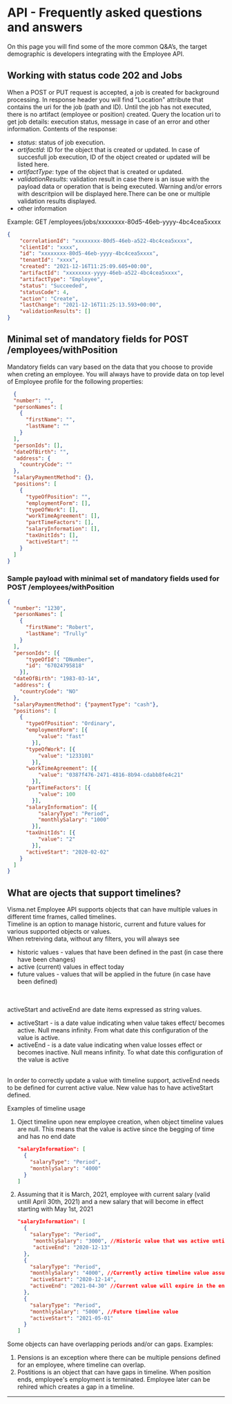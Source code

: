 # API - Frequently asked questions and answers

On this page you will find some of the more common Q&A’s, the target demographic is developers integrating with the Employee API.

## Working with status code 202 and Jobs
When a POST or PUT request is accepted, a job is created for background processing. In response header you will find "Location" attribute that contains the uri for the job (path and ID). Until the job has not executed, there is no artifact (employee or position) created.
Query the location uri to get job details: execution status, message in case of an error and other information.
Contents of the response:
- *status*: status of job execution.
- *artifactId*: ID for the object that is created or updated. In case of succesfull job execution, ID of the object created or updated will be listed here. 
- *artifactType*: type of the object that is created or updated.
- *validationResults*: validation result in case there is an issue with the payload data or operation that is being executed. Warning and/or errors with descritpion will be displayed here.There can be one or multiple validation results displayed. 
- other information 

Example: GET /employees/jobs/xxxxxxxx-80d5-46eb-yyyy-4bc4cea5xxxx
```json
{
    "correlationId": "xxxxxxxx-80d5-46eb-a522-4bc4cea5xxxx",
    "clientId": "xxxx",
    "id": "xxxxxxxx-80d5-46eb-yyyy-4bc4cea5xxxx",
    "tenantId": "xxxx",
    "created": "2021-12-16T11:25:09.605+00:00",
    "artifactId": "xxxxxxxx-yyyy-46eb-a522-4bc4cea5xxxx",
    "artifactType": "Employee",
    "status": "Succeeded",
    "statusCode": 4,
    "action": "Create",
    "lastChange": "2021-12-16T11:25:13.593+00:00",
    "validationResults": []
}
```

## Minimal set of mandatory fields for POST /employees/withPosition
Mandatory fields can vary based on the data that you choose to provide when creting an employee. 
You will always have to provide data on top level of Employee profile for the following properties:
```json
  {
  "number": "",
  "personNames": [
    {
      "firstName": "",
      "lastName": ""
    }
  ],
  "personIds": [],
  "dateOfBirth": "",
  "address": {
    "countryCode": ""
  },
  "salaryPaymentMethod": {},
  "positions": [
    {
      "typeOfPosition": "",
      "employmentForm": [],
      "typeOfWork": [],
      "workTimeAgreement": [],
      "partTimeFactors": [],
      "salaryInformation": [],
      "taxUnitIds": [],
      "activeStart": ""
    }
  ]
}
  ```

### Sample payload with minimal set of mandatory fields used for POST /employees/withPosition
```json
{
  "number": "1230",
  "personNames": [
    {
      "firstName": "Robert",
      "lastName": "Trully"
    }
  ],
  "personIds": [{
      "typeOfId": "DNumber",
      "id": "67024795818"
    }],
  "dateOfBirth": "1983-03-14",
  "address": {
    "countryCode": "NO"
  },
  "salaryPaymentMethod": {"paymentType": "cash"},
  "positions": [
    {
      "typeOfPosition": "Ordinary",
      "employmentForm": [{
          "value": "fast"
        }],
      "typeOfWork": [{
          "value": "1233101"
        }],
      "workTimeAgreement": [{
          "value": "0387f476-2471-4816-8b94-cdabb8fe4c21"
        }],
      "partTimeFactors": [{
          "value": 100
        }],
      "salaryInformation": [{
          "salaryType": "Period",
          "monthlySalary": "1000"
        }],
      "taxUnitIds": [{
          "value": "2"
        }],
      "activeStart": "2020-02-02"
    }
  ]
}
```

## What are ojects that support timelines? 
  Visma.net Employee API supports objects that can have multiple values in different time frames, called timelines.  
  Timeline is an option to manage historic, current and future values for various supported objects or values.</br>
  When retreiving data, without any filters, you will always see 
  - historic values - values that have been defined in the past (in case there have been changes)</li>
  - active (current) values in effect today</li> 
  - future values - values that will be applied in the future (in case have been defined)</li></br>
  </br>
  activeStart and activeEnd are date items expressed as string values. 
  
  - activeStart - is a date value indicating when value takes effect/ becomes active. Null means infinity. From what date this configuration of the value is active.</li>
  - activeEnd - is a date value indicating when value losses effect or becomes inactive. Null means infinity. To what date this configuration of the value is active</li> 
  </br>
  In order to correctly update a value with timeline support, activeEnd needs to be defined for current active value. New value has to have activeStart defined.  

Examples of timeline usage
1. Oject timeline upon new employee creation, when object timeline values are null. This means that the value is active since the begging of time and has no end date
    ```json
    "salaryInformation": [
      {
        "salaryType": "Period",
        "monthlySalary": "4000"
      }
    ]
    ```
2. Assuming that it is March, 2021, employee with current salary (valid untill April 30th, 2021) and a new salary that will become in effect starting with May 1st, 2021
    ```json
    "salaryInformation": [
      {
        "salaryType": "Period",
         "monthlySalary": "3000", //Historic value that was active untill December 13th, 2020
         "activeEnd": "2020-12-13"
      },
      {
        "salaryType": "Period",
        "monthlySalary": "4000", //Currently active timeline value assuming that it is March, 2021
        "activeStart": "2020-12-14",  
        "activeEnd": "2021-04-30" //Current value will expire in the end of April 
      },
      {
        "salaryType": "Period",
        "monthlySalary": "5000", //Future timeline value
        "activeStart": "2021-05-01"
      }
    ]
    ```
  Some objects can have overlapping periods and/or can gaps. 
  Examples:
  1. Pensions is an exception where there can be multiple pensions defined for an employee, where timeline can overlap. 
  2. Postitions is an object that can have gaps in timeline. When position ends, employee's employment is terminated. Employee later can be rehired which creates a gap in a timeline.
  
---

